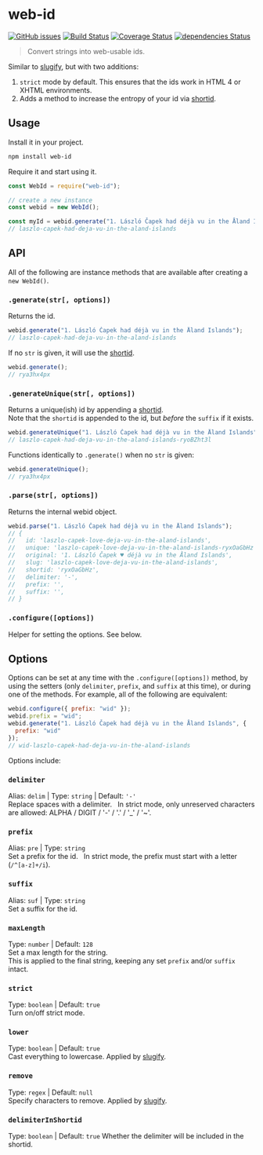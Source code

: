 # web-id

[![GitHub issues](https://img.shields.io/npm/v/web-id.svg)](https://www.npmjs.com/package/web-id) [![Build Status](https://travis-ci.org/sh0ji/web-id.svg?branch=master)](https://travis-ci.org/sh0ji/web-id) [![Coverage Status](https://coveralls.io/repos/github/sh0ji/web-id/badge.svg?branch=2.0)](https://coveralls.io/github/sh0ji/web-id) [![dependencies Status](https://david-dm.org/sh0ji/web-id/status.svg)](https://david-dm.org/sh0ji/web-id)

> Convert strings into web-usable ids.

Similar to [slugify](https://github.com/simov/slugify), but with two additions:

1. `strict` mode by default. This ensures that the ids work in HTML 4 or XHTML environments.
2. Adds a method to increase the entropy of your id via [shortid](https://github.com/dylang/shortid).

## Usage

Install it in your project.

```sh
npm install web-id
```

Require it and start using it.

```javascript
const WebId = require("web-id");

// create a new instance
const webid = new WebId();

const myId = webid.generate("1. László Čapek had déjà vu in the Åland Islands");
// laszlo-capek-had-deja-vu-in-the-aland-islands
```

## API

All of the following are instance methods that are available after creating a `new WebId()`.

### `.generate(str[, options])`

Returns the id.

```javascript
webid.generate("1. László Čapek had déjà vu in the Åland Islands");
// laszlo-capek-had-deja-vu-in-the-aland-islands
```

If no `str` is given, it will use the [shortid](https://github.com/dylang/shortid).

```javascript
webid.generate();
// rya3hx4px
```

### `.generateUnique(str[, options])`

Returns a unique(ish) id by appending a [shortid](https://github.com/dylang/shortid).  
Note that the `shortid` is appended to the id, but _before_ the `suffix` if it exists.

```javascript
webid.generateUnique("1. László Čapek had déjà vu in the Åland Islands");
// laszlo-capek-had-deja-vu-in-the-aland-islands-ryoBZht3l
```

Functions identically to `.generate()` when no `str` is given:

```javascript
webid.generateUnique();
// rya3hx4px
```

### `.parse(str[, options])`

Returns the internal webid object.

```javascript
webid.parse("1. László Čapek had déjà vu in the Åland Islands");
// {
//   id: 'laszlo-capek-love-deja-vu-in-the-aland-islands',
//   unique: 'laszlo-capek-love-deja-vu-in-the-aland-islands-ryxOaGbHz',
//   original: '1. László Čapek ♥ déjà vu in the Åland Islands',
//   slug: 'laszlo-capek-love-deja-vu-in-the-aland-islands',
//   shortid: 'ryxOaGbHz',
//   delimiter: '-',
//   prefix: '',
//   suffix: '',
// }
```

### `.configure([options])`

Helper for setting the options. See below.

## Options

Options can be set at any time with the `.configure([options])` method, by using the setters (only `delimiter`, `prefix`, and `suffix` at this time), or during one of the methods. For example, all of the following are equivalent:

```javascript
webid.configure({ prefix: "wid" });
webid.prefix = "wid";
webid.generate("1. László Čapek had déjà vu in the Åland Islands", {
  prefix: "wid"
});
// wid-laszlo-capek-had-deja-vu-in-the-aland-islands
```

Options include:

### `delimiter`

Alias: `delim` | Type: `string` | Default: `'-'`  
Replace spaces with a delimiter.  
In strict mode, only unreserved characters are allowed: ALPHA / DIGIT / '-' / '.' / '\_' / '~'.

### `prefix`

Alias: `pre` | Type: `string`  
Set a prefix for the id.  
In strict mode, the prefix must start with a letter (`/^[a-z]+/i`).

### `suffix`

Alias: `suf` | Type: `string`  
Set a suffix for the id.

### `maxLength`

Type: `number` | Default: `128`  
Set a max length for the string.  
This is applied to the final string, keeping any set `prefix` and/or `suffix` intact.

### `strict`

Type: `boolean` | Default: `true`  
Turn on/off strict mode.

### `lower`

Type: `boolean` | Default: `true`  
Cast everything to lowercase. Applied by [slugify](https://github.com/simov/slugify#options).

### `remove`

Type: `regex` | Default: `null`  
Specify characters to remove. Applied by [slugify](https://github.com/simov/slugify#options).

### `delimiterInShortid`
Type: `boolean` | Default: `true`
Whether the delimiter will be included in the shortid.
